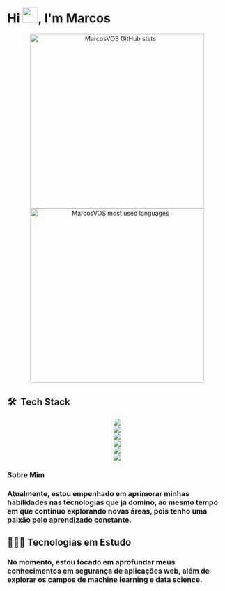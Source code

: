 
<h1 align="left">Hi <img src="https://www.emojiall.com/images/240/telegram/1f44b.gif" width="35px">, I'm Marcos</h1>

<!-- [![LinkedIn](https://img.shields.io/badge/LinkedIn-0077B5?style=for-the-badge&logo=linkedin&logoColor=white)](https://www.linkedin.com/in/marcosoliveiradeveloper/) -->

<p align="center">
  <img width="400px" src="https://github-readme-stats.vercel.app/api?username=MarcosVOS&show_icons=true&theme=highcontrast" alt="MarcosVOS GitHub stats"/><br/>
  <img width="400px" src="https://github-readme-stats.vercel.app/api/top-langs/?username=MarcosVOS&layout=compact&theme=highcontrast" alt="MarcosVOS most used languages"/>
</p>

## 🛠 &nbsp;Tech Stack

  <div align="center" >
    <a href="https://skillicons.dev"   >
      <img src="https://skillicons.dev/icons?i=c,cpp,javascript,typescript,python,java,go,rust" />
    </a>
    <br />
  </div>

 <div align="center" >
    <a href="https://skillicons.dev"   >
      <img src="https://skillicons.dev/icons?i=html,css,jquery,bootstrap,react,styledcomponents,nextjs,materialui,tailwind" />
    </a>
    <br />
  </div>

 <div align="center" >
    <a href="https://skillicons.dev"   >
      <img src="https://skillicons.dev/icons?i=nodejs,express,django,flask,fastapi,spring" />
    </a>
    <br />
  </div>

  <div align="center" >
    <a href="https://skillicons.dev"   >
      <img src="https://skillicons.dev/icons?i=postgres,mongodb,mysql,redis" />
    </a>
      <br />
  </div>
 <div align="center" >
    <a href="https://skillicons.dev"   >
      <img src="https://skillicons.dev/icons?i=aws,gcp,vercel,azure" />
    </a>
      <br />
  </div>

  <div align="center" >
    <a href="https://skillicons.dev"   >
      <img src="https://skillicons.dev/icons?i=git,linux,bash,cypress,selenium,jest,githubactions,postman,docker" />
    </a>
      <br />
  </div>


### Sobre Mim
### Atualmente, estou empenhado em aprimorar minhas habilidades nas tecnologias que já domino, ao mesmo tempo em que continuo explorando novas áreas, pois tenho uma paixão pelo aprendizado constante.

## 👨🏻‍💻  Tecnologias em Estudo
### No momento, estou focado em aprofundar meus conhecimentos em segurança de aplicações web, além de explorar os campos de machine learning e data science.
